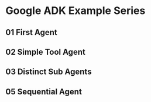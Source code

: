 # Google ADK Example Series

## 01 First Agent

## 02 Simple Tool Agent

## 03 Distinct Sub Agents

## 05 Sequential Agent
